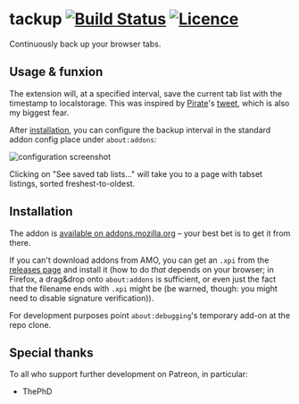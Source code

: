 # tackup [![Build Status](https://travis-ci.org/nabijaczleweli/tackup.svg)](https://travis-ci.org/nabijaczleweli/tackup) [![Licence](https://img.shields.io/badge/license-MIT-blue.svg?style=flat)](LICENSE)
Continuously back up your browser tabs.

## Usage & funxion

The extension will, at a specified interval, save the current tab list with the timestamp to localstorage.
This was inspired by [Pirate](https://github.com/thecoshman)'s [tweet](https://twitter.com/thecoshman/status/991028360590618624), which is also my biggest fear.

After [installation](#Installation), you can configure the backup interval in the standard addon config place under `about:addons`:

![configuration screenshot](https://user-images.githubusercontent.com/6709544/42739920-f425e390-889f-11e8-8fd3-986f506454bb.png)

Clicking on "See saved tab lists…" will take you to a page with tabset listings, sorted freshest-to-oldest.

## Installation

The addon is [available on addons.mozilla.org](https://addons.mozilla.org/en-GB/firefox/addon/tackup/) – your best bet is to get it from there.

If you can't download addons from AMO, you can get an `.xpi` from the [releases page](https://github.com/nabijaczleweli/tackup/releases) and install it
  (how to do *that* depends on your browser; in Firefox, a drag&drop onto `about:addons` is sufficient, or even just the fact that the filename ends with `.xpi` might be
  (be warned, though: you might need to disable signature verification)).

For development purposes point `about:debugging`'s temporary add-on at the repo clone.

## Special thanks

To all who support further development on Patreon, in particular:

  * ThePhD
